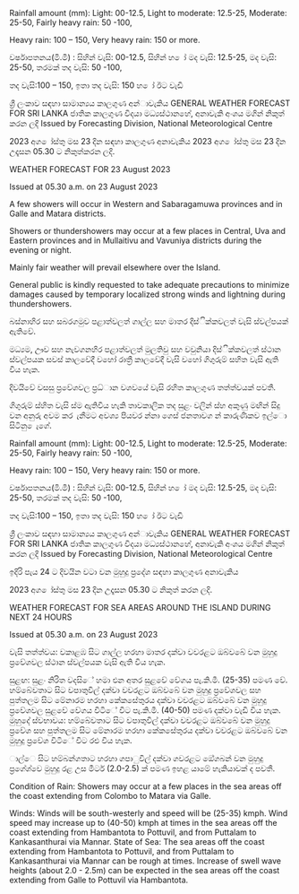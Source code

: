 Rainfall amount (mm): Light: 00-12.5, Light to moderate: 12.5-25, Moderate: 25-50, Fairly heavy rain: 50 -100,

Heavy rain: 100 – 150, Very heavy rain: 150 or more.

වර්ෂාපතනය(මි.මී) : සිහින් වැසි: 00-12.5, සිහින් හ ෝ මද වැසි: 12.5-25, මද වැසි: 25-50, තරමක් තද වැසි: 50 -100,

තද වැසි:100 – 150, ඉතා තද වැසි: 150 හ ෝ ඊට වැඩි

ශ්‍රී ලංකාව සඳහා සාමාන්‍යය කාලගුණ අන්‍ාවැකිය GENERAL WEATHER FORECAST FOR SRI LANKA ජාතික කාලගුණ විදයා මධ්‍යස්ථානහේ, අනාවැකි අංශය මගින් නිකුත් කරන ලදි Issued by Forecasting Division, National Meteorological Centre

2023 අග ෝස්තු මස 23 දින සඳහා කාලගුණ අනාවැකිය 2023 අග ෝස්තු මස 23 දින උදෑසන 05.30 ට නිකුත්කරන ලදි.

WEATHER FORECAST FOR 23 August 2023

Issued at 05.30 a.m. on 23 August 2023

A few showers will occur in Western and Sabaragamuwa provinces and in Galle and Matara districts.

Showers or thundershowers may occur at a few places in Central, Uva and Eastern provinces and in Mullaitivu and Vavuniya districts during the evening or night.

Mainly fair weather will prevail elsewhere over the Island.

General public is kindly requested to take adequate precautions to minimize damages caused by temporary localized strong winds and lightning during thundershowers.

බස්නාහිර සහ සබරගමුව පළාත්වලත් ගාල්ල සහ මාතර දිස්ික්කවලත් වැසි ස්වල්පයක් ඇතිවේ.

මධ්‍යම, ඌව සහ නැවගනහිර පළාත්වලත් මුලතිවු සහ වවුනියා දිස්ික්කවලත් ස්ථාන ස්වල්පයක සවස් කාලවේදී වහෝ රාත්‍රී කාලවේදී වැසි වහෝ ගිගුරුම් සහිත වැසි ඇති විය හැක.

දිවයිවේ වසසු ප්‍රවේශවල ප්‍රධ්‍ාන වශවයේ වැසි රහිත කාලගුණ තත්ත්වයක් පවතී.

ගිගුරුම් ස්හිත වැසි ස්ම ඇතිවිය හැකි තාවකාලික තද සුළං වලින් ස්හ අකුණු මඟින් සිදු වන අනුරු අවම කර ැනීමට අවශ්‍ය පියවර න්නා ගෙස් ජනතාවග න් කාරුණිකව ඉල්ො සිටිනු ෙැගේ.

Rainfall amount (mm): Light: 00-12.5, Light to moderate: 12.5-25, Moderate: 25-50, Fairly heavy rain: 50 -100,

Heavy rain: 100 – 150, Very heavy rain: 150 or more.

වර්ෂාපතනය(මි.මී) : සිහින් වැසි: 00-12.5, සිහින් හ ෝ මද වැසි: 12.5-25, මද වැසි: 25-50, තරමක් තද වැසි: 50 -100,

තද වැසි:100 – 150, ඉතා තද වැසි: 150 හ ෝ ඊට වැඩි

ශ්‍රී ලංකාව සඳහා සාමාන්‍යය කාලගුණ අන්‍ාවැකිය GENERAL WEATHER FORECAST FOR SRI LANKA ජාතික කාලගුණ විදයා මධ්‍යස්ථානහේ, අනාවැකි අංශය මගින් නිකුත් කරන ලදි Issued by Forecasting Division, National Meteorological Centre

ඉදිරි පැය 24 ට දිවයින වටා වන මුහුදු ප්‍රදේශ සඳහා කාලගුණ අනාවැකිය

2023 අග ෝස්තු මස 23 දින උදෑසන 05.30 ට නිකුත් කරන ලදි.

WEATHER FORECAST FOR SEA AREAS AROUND THE ISLAND DURING NEXT 24 HOURS

Issued at 05.30 a.m. on 23 August 2023

වැසි තත්ත්වය: වකාළඹ සිට ගාල්ල හරහා මාතර දක්වා වවරළට ඔබ්වබේ වන මුහුදු ප්‍රවේශවල ස්ථාන ස්වල්පයක වැසි ඇති විය හැක.

සුළඟ: සුළං නිරිත වදසිේ හමා එන අතර සුළවේ වේගය පැ.කි.මී. (25-35) පමණ වේ. හම්බේවතාට සිට වපාතුවිල් දක්වා වවරළට ඔබ්වබේ වන මුහුදු ප්‍රවේශවල සහ පුත්තලම සිට මේනාරම හරහා කේකසේතුරය දක්වා වවරළට ඔබ්වබේ වන මුහුදු ප්‍රවේශවල සුළවේ වේගය විටිේ විට පැ.කි.මී. (40-50) පමණ දක්වා වැඩි විය හැක. මුහුදේ ස්වභාවය: හම්බේවතාට සිට වපාතුවිල් දක්වා වවරළට ඔබ්වබේ වන මුහුදු ප්‍රවේශ සහ පුත්තලම සිට මේනාරම හරහා කේකසේතුරය දක්වා වවරළට ඔබ්වබේ වන මුහුදු ප්‍රවේශ විටිේ විට රළු විය හැක.

ාල්ෙ සිට හම්බන්ගතාට හරහා ගපාුවිල් දක්වා ගවරළට ඔේගබන් වන මුහුදු ප්‍රගේශ්‍වෙ මුහුදු රළ උස මීටර් (2.0-2.5) ක් පමණ ඉහළ යාමේ හැකියාවක් ද පවතී.

Condition of Rain: Showers may occur at a few places in the sea areas off the coast extending from Colombo to Matara via Galle.

Winds: Winds will be south-westerly and speed will be (25-35) kmph. Wind speed may increase up to (40-50) kmph at times in the sea areas off the coast extending from Hambantota to Pottuvil, and from Puttalam to Kankasanthurai via Mannar. State of Sea: The sea areas off the coast extending from Hambantota to Pottuvil, and from Puttalam to Kankasanthurai via Mannar can be rough at times. Increase of swell wave heights (about 2.0 - 2.5m) can be expected in the sea areas off the coast extending from Galle to Pottuvil via Hambantota.